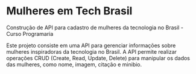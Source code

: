 # Mulheres em Tech Brasil
Construção de API para cadastro de mulheres da tecnologia no Brasil - Curso Programaria

Este projeto consiste em uma API para gerenciar informações sobre mulheres inspiradoras da tecnologia no Brasil. 
A API permite realizar operações CRUD (Create, Read, Update, Delete) para manipular os dados das mulheres, como nome, imagem, citação e minibio.
